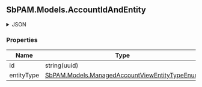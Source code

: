 
<h2 id="tocS_SbPAM.Models.AccountIdAndEntity">SbPAM.Models.AccountIdAndEntity</h2>

<a id="schemasbpam.models.accountidandentity"></a>
<a id="schema_SbPAM.Models.AccountIdAndEntity"></a>
<a id="tocSsbpam.models.accountidandentity"></a>
<a id="tocssbpam.models.accountidandentity"></a>

<details><summary>JSON</summary>


```json
{
  "id": "497f6eca-6276-4993-bfeb-53cbbbba6f08",
  "entityType": "ManagedAccount"
}

```


</details>

### Properties

|Name|Type|Required|Restrictions|Description|
|---|---|---|---|---|
|id|string(uuid)|false|none|none|
|entityType|[SbPAM.Models.ManagedAccountViewEntityTypeEnum](../Models/sbpam.models.managedaccountviewentitytypeenum.md)|false|none|none|


